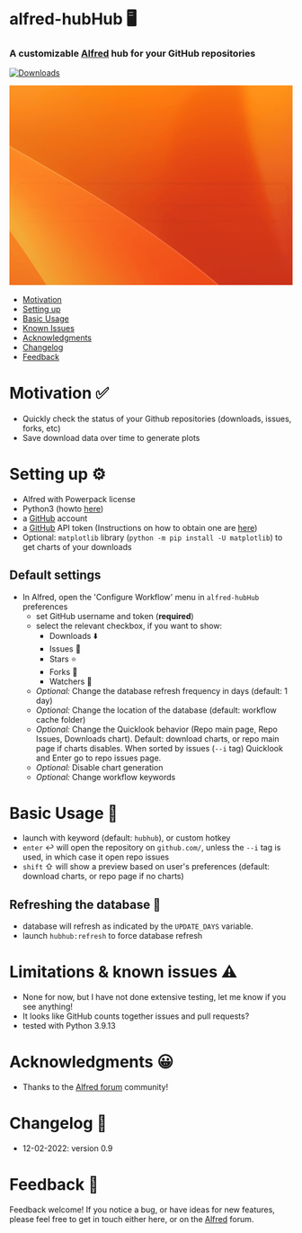 # alfred-hubHub 🖥️
### A customizable [Alfred](https://www.alfredapp.com/) hub for your GitHub repositories



<a href="https://github.com/giovannicoppola/alfred-GitHubHub/releases/latest/">
<img alt="Downloads"
src="https://img.shields.io/github/downloads/giovannicoppola/alfred-GitHubHub/total?color=purple&label=Downloads"><br/>
</a>

![](images/hubhub.gif)


<!-- MarkdownTOC autolink="true" bracket="round" depth="3" autoanchor="true" -->

- [Motivation](#motivation)
- [Setting up](#setting-up)
- [Basic Usage](#usage)
- [Known Issues](#known-issues)
- [Acknowledgments](#acknowledgments)
- [Changelog](#changelog)
- [Feedback](#feedback)

<!-- /MarkdownTOC -->



<h1 id="motivation">Motivation ✅</h1>

- Quickly check the status of your Github repositories (downloads, issues, forks, etc) 
- Save download data over time to generate plots

<h1 id="setting-up">Setting up ⚙️</h1>

- Alfred with Powerpack license
- Python3 (howto [here](https://www.freecodecamp.org/news/python-version-on-mac-update/))
- a [GitHub](https://github.com/) account
- a [GitHub](https://github.com/) API token (Instructions on how to obtain one are [here](https://docs.github.com/en/authentication/keeping-your-account-and-data-secure/creating-a-personal-access-token))
- Optional: `matplotlib` library (`python -m pip install -U matplotlib`) to get charts of your downloads


## Default settings 
- In Alfred, open the 'Configure Workflow' menu in `alfred-hubHub` preferences
	- set GitHub username and token (**required**)
	- select the relevant checkbox, if you want to show:
		- Downloads ⬇️
		- Issues 🚨
		- Stars ⭐
		- Forks 🌿
		- Watchers 👀
	- _Optional:_ Change the database refresh frequency in days (default: 1 day)
	- _Optional:_ Change the location of the database (default: workflow cache folder)
	- _Optional:_ Change the Quicklook behavior (Repo main page, Repo Issues, Downloads chart). Default: download charts, or repo main page if charts disables. When sorted by issues (`--i` tag) Quicklook and Enter go to repo issues page. 
	- _Optional:_ Disable chart generation 
	- _Optional:_ Change workflow keywords



<h1 id="usage">Basic Usage 📖</h1>

- launch with keyword (default: `hubhub`), or custom hotkey
- `enter` ↩️ will open the repository on `github.com/`, unless the `--i` tag is used, in which case it open repo issues
- `shift` ⇧ will show a preview based on user's preferences (default: download charts, or repo page if no charts)



## Refreshing the database 🔄
- database will refresh as indicated by the `UPDATE_DAYS` variable. 
- launch `hubhub:refresh` to force database refresh

<h1 id="known-issues">Limitations & known issues ⚠️</h1>

- None for now, but I have not done extensive testing, let me know if you see anything!
- It looks like GitHub counts together issues and pull requests? 
- tested with Python 3.9.13


<h1 id="acknowledgments">Acknowledgments 😀</h1>

- Thanks to the [Alfred forum](https://www.alfredforum.com) community!

<h1 id="changelog">Changelog 🧰</h1>

- 12-02-2022: version 0.9


<h1 id="feedback">Feedback 🧐</h1>

Feedback welcome! If you notice a bug, or have ideas for new features, please feel free to get in touch either here, or on the [Alfred](https://www.alfredforum.com) forum. 
